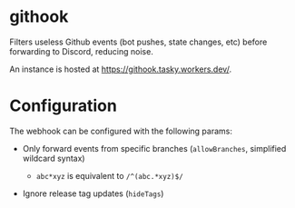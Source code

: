 # githook

Filters useless Github events (bot pushes, state changes, etc) before forwarding to Discord, reducing noise.

An instance is hosted at https://githook.tasky.workers.dev/.

# Configuration

The webhook can be configured with the following params:

- Only forward events from specific branches (`allowBranches`, simplified wildcard syntax) 
  - `abc*xyz` is equivalent to `/^(abc.*xyz)$/`

- Ignore release tag updates (`hideTags`)
